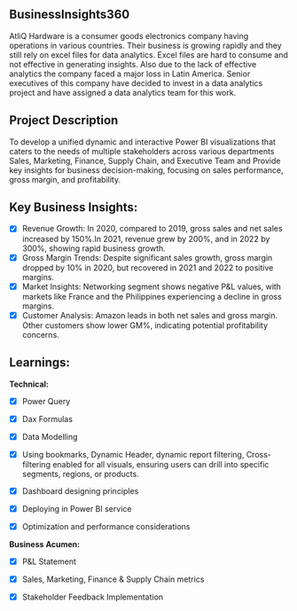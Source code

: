 ## BusinessInsights360


AtliQ Hardware is a consumer goods electronics company having operations in various countries. Their business is growing rapidly and they still rely on excel files for data analytics. Excel files are hard to consume and not effective in generating insights. Also due to the lack of effective analytics the company faced a major loss in Latin America. Senior executives of this company have decided to invest in a data analytics project and have assigned a data analytics team for this work.

## Project Description
To develop a unified dynamic and interactive Power BI visualizations that caters to the needs of multiple stakeholders across various departments Sales, Marketing, Finance, Supply Chain, and Executive Team and Provide key insights for business decision-making, focusing on sales performance, gross margin, and profitability.

## Key Business Insights:
- [x] Revenue Growth: In 2020, compared to 2019, gross sales and net sales increased by 150%.In 2021, revenue grew by 200%, and in 2022 by 300%, showing rapid business growth. 
- [x] Gross Margin Trends: Despite significant sales growth, gross margin dropped by 10% in 2020, but recovered in 2021 and 2022 to positive margins.
- [x] Market Insights: Networking segment shows negative P&L values, with markets like France and the Philippines experiencing a decline in gross margins. 
- [x] Customer Analysis: Amazon leads in both net sales and gross margin. Other customers show lower GM%, indicating potential profitability concerns.
## Learnings:
**Technical:** 
- [x] Power Query
- [x] Dax Formulas
- [x] Data Modelling
- [x] Using bookmarks, Dynamic Header, dynamic report filtering, Cross-filtering enabled for all visuals, ensuring users can drill into specific segments, regions, or products.
- [x] Dashboard designing principles
- [x] Deploying in Power BI service
- [x] Optimization and performance considerations

      
**Business Acumen:** 
- [x] P&L Statement 
- [x] Sales, Marketing, Finance & Supply Chain metrics  
- [x] Stakeholder Feedback Implementation

